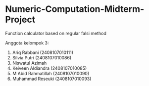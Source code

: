 # Numeric-Computation-Midterm-Project
Function calculator based on regular falsi method

Anggota kelompok 3:
1. Ariq Rabbani (2408107010111)
2. Silvia Putri (2408107010086)
3. Niswatul Azimah 
4. Keiveen Aldiandra (2408107010085)
5. M Abid Rahmatillah (2408107010090)
6. Muhammad Reseuki (2408107010093)
